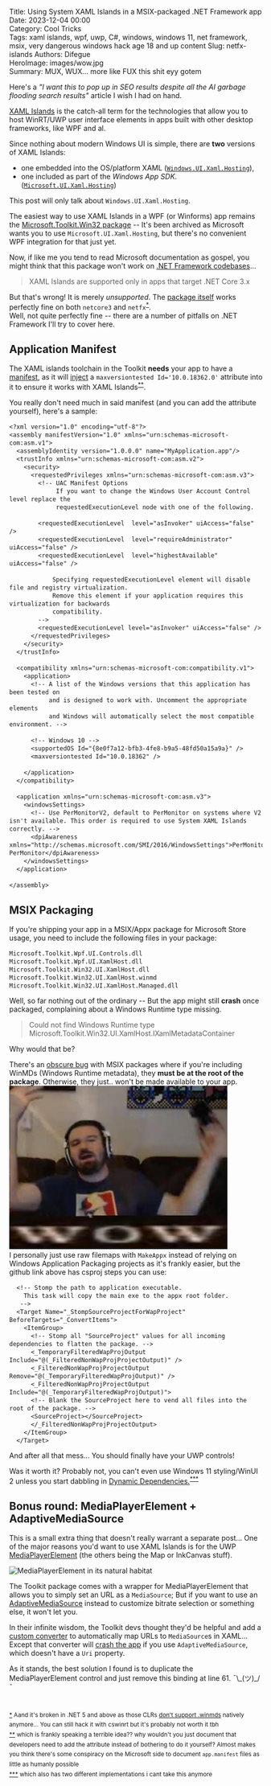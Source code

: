 Title: Using System XAML Islands in a MSIX-packaged .NET Framework app
Date: 2023-12-04 00:00  
Category: Cool Tricks  
Tags: xaml islands, wpf, uwp, C#, windows, windows 11, net framework, msix, very dangerous windows hack age 18 and up content
Slug: netfx-islands
Authors: Difegue  
HeroImage: images/wow.jpg  
Summary: MUX, WUX... more like FUX this shit eyy gotem

Here's a _"I want this to pop up in SEO results despite all the AI garbage flooding search results"_ article I wish I had on hand.  

[XAML Islands](https://learn.microsoft.com/en-us/windows/apps/desktop/modernize/xaml-islands) is the catch-all term for the technologies that allow you to host WinRT/UWP user interface elements in apps built with other desktop frameworks, like WPF and al.  

Since nothing about modern Windows UI is simple, there are **two** versions of XAML Islands:  

  - one embedded into the OS/platform XAML ([`Windows.UI.Xaml.Hosting`](https://learn.microsoft.com/en-us/uwp/api/windows.ui.xaml.hosting?view=winrt-22621)),  
  - one included as part of the _Windows App SDK_. ([`Microsoft.UI.Xaml.Hosting`](https://learn.microsoft.com/en-us/windows/windows-app-sdk/api/winrt/microsoft.ui.xaml.hosting))  

This post will only talk about `Windows.UI.Xaml.Hosting`.  

The easiest way to use XAML Islands in a WPF (or Winforms) app remains the [Microsoft.Toolkit.Win32 package](https://github.com/CommunityToolkit/Microsoft.Toolkit.Win32) -- It's been archived as Microsoft wants you to use `Microsoft.UI.Xaml.Hosting`, but there's no convenient WPF integration for that just yet.  

Now, if like me you tend to read Microsoft documentation as gospel, you might think that this package won't work on [.NET Framework codebases](https://learn.microsoft.com/en-us/windows/apps/desktop/modernize/xaml-islands#not-supported)...  
> XAML Islands are supported only in apps that target .NET Core 3.x  

But that's wrong! It is merely _unsupported_. The [package itself](https://www.nuget.org/packages/Microsoft.Toolkit.Wpf.UI.Controls) works perfectly fine on both `netcore3` and `netfx`<sup id="ref-1">[*](#note-1)</sup>.  
Well, not quite perfectly fine -- there are a number of pitfalls on .NET Framework I'll try to cover here.  

## Application Manifest 

The XAML islands toolchain in the Toolkit **needs** your app to have a [manifest](https://learn.microsoft.com/en-us/windows/win32/sbscs/application-manifests), as it will [inject](https://github.com/CommunityToolkit/Microsoft.Toolkit.Win32/issues/258#issuecomment-721421236) a `maxversiontested Id='10.0.18362.0'` attribute into it to ensure it works with XAML Islands<sup id="ref-2">[**](#note-2)</sup>.

You really don't need much in said manifest (and you can add the attribute yourself), here's a sample:  
```
<?xml version="1.0" encoding="utf-8"?>
<assembly manifestVersion="1.0" xmlns="urn:schemas-microsoft-com:asm.v1">
  <assemblyIdentity version="1.0.0.0" name="MyApplication.app"/>
  <trustInfo xmlns="urn:schemas-microsoft-com:asm.v2">
    <security>
      <requestedPrivileges xmlns="urn:schemas-microsoft-com:asm.v3">
        <!-- UAC Manifest Options
             If you want to change the Windows User Account Control level replace the 
             requestedExecutionLevel node with one of the following.

        <requestedExecutionLevel  level="asInvoker" uiAccess="false" />
        <requestedExecutionLevel  level="requireAdministrator" uiAccess="false" />
        <requestedExecutionLevel  level="highestAvailable" uiAccess="false" />

            Specifying requestedExecutionLevel element will disable file and registry virtualization. 
            Remove this element if your application requires this virtualization for backwards
            compatibility.
        -->
        <requestedExecutionLevel level="asInvoker" uiAccess="false" />
      </requestedPrivileges>
    </security>
  </trustInfo>

  <compatibility xmlns="urn:schemas-microsoft-com:compatibility.v1">
    <application>
      <!-- A list of the Windows versions that this application has been tested on
           and is designed to work with. Uncomment the appropriate elements
           and Windows will automatically select the most compatible environment. -->

      <!-- Windows 10 -->
      <supportedOS Id="{8e0f7a12-bfb3-4fe8-b9a5-48fd50a15a9a}" />
	  <maxversiontested Id="10.0.18362" />

    </application>
  </compatibility>

  <application xmlns="urn:schemas-microsoft-com:asm.v3">
    <windowsSettings>
      <!-- Use PerMonitorV2, default to PerMonitor on systems where V2 isn't available. This order is required to use System XAML Islands correctly. -->
      <dpiAwareness xmlns="http://schemas.microsoft.com/SMI/2016/WindowsSettings">PerMonitorV2, PerMonitor</dpiAwareness>
    </windowsSettings>
  </application>

</assembly>
```

## MSIX Packaging  

If you're shipping your app in a MSIX/Appx package for Microsoft Store usage, you need to include the following files in your package:  

```
Microsoft.Toolkit.Wpf.UI.Controls.dll
Microsoft.Toolkit.Wpf.UI.XamlHost.dll
Microsoft.Toolkit.Win32.UI.XamlHost.dll
Microsoft.Toolkit.Win32.UI.XamlHost.winmd
Microsoft.Toolkit.Win32.UI.XamlHost.Managed.dll
```
Well, so far nothing out of the ordinary -- But the app might still **crash** once packaged, complaining about a Windows Runtime type missing. 
> Could not find Windows Runtime type Microsoft.Toolkit.Win32.UI.XamlHost.IXamlMetadataContainer  

Why would that be?  

There's an [obscure bug](https://github.com/dotnet/wpf/issues/1290#issuecomment-512944811) with MSIX packages where if you're including WinMDs (Windows Runtime metadata), they **must be at the root of the package**. Otherwise, they just.. won't be made available to your app.  
![wow](images/wow.jpg)  
I personally just use raw filemaps with `MakeAppx` instead of relying on Windows Application Packaging projects as it's frankly easier, but the github link above has csproj steps you can use:  

```
  <!-- Stomp the path to application executable.
    This task will copy the main exe to the appx root folder.
   -->
  <Target Name="_StompSourceProjectForWapProject" BeforeTargets="_ConvertItems">
    <ItemGroup>
      <!-- Stomp all "SourceProject" values for all incoming dependencies to flatten the package. -->
      <_TemporaryFilteredWapProjOutput Include="@(_FilteredNonWapProjProjectOutput)" />
      <_FilteredNonWapProjProjectOutput Remove="@(_TemporaryFilteredWapProjOutput)" />
      <_FilteredNonWapProjProjectOutput Include="@(_TemporaryFilteredWapProjOutput)">
      <!-- Blank the SourceProject here to vend all files into the root of the package. -->
      <SourceProject></SourceProject>
      </_FilteredNonWapProjProjectOutput>
    </ItemGroup>
  </Target>
```

And after all that mess... You should finally have your UWP controls!  

Was it worth it? Probably not, you can't even use Windows 11 styling/WinUI 2 unless you start dabbling in [Dynamic Dependencies.](https://learn.microsoft.com/en-us/windows/apps/desktop/modernize/framework-packages/use-the-dynamic-dependency-api)<sup id="ref-3">[***](#note-3)</sup>  

## Bonus round: MediaPlayerElement + AdaptiveMediaSource

This is a small extra thing that doesn't really warrant a separate post... One of the major reasons you'd want to use XAML Islands is for the UWP [MediaPlayerElement](https://learn.microsoft.com/en-us/uwp/api/windows.ui.xaml.controls.mediaplayerelement?view=winrt-22621) (the others being the Map or InkCanvas stuff).  

![MediaPlayerElement in its natural habitat](https://github.com/MicrosoftDocs/windows-dev-docs/raw/docs/hub/apps/design/controls/images/controls/mtc_double_video_inprod.png)  

The Toolkit package comes with a wrapper for MediaPlayerElement that allows you to simply set an URL as a `MediaSource`; But if you want to use an [AdaptiveMediaSource](https://learn.microsoft.com/en-us/samples/microsoft/windows-universal-samples/adaptivestreaming/) instead to customize bitrate selection or something else, it won't let you.  

In their infinite wisdom, the Toolkit devs thought they'd be helpful and add a [custom converter](https://github.com/CommunityToolkit/Microsoft.Toolkit.Win32/blob/9c1463e328a33168d0b0e7c7bea975838f35128f/Microsoft.Toolkit.Wpf.UI.Controls/MediaPlayerElement/MediaPlayerElement.cs#L61) to automatically map URLs to `MediaSource`s in XAML... Except that converter will [crash the app](https://github.com/CommunityToolkit/Microsoft.Toolkit.Win32/blob/9c1463e328a33168d0b0e7c7bea975838f35128f/Microsoft.Toolkit.Wpf.UI.Controls/MediaPlayerElement/MediaSourceConverter.cs#L25) if you use `AdaptiveMediaSource`, which doesn't have a `Uri` property.  

As it stands, the best solution I found is to duplicate the MediaPlayerElement control and just remove this binding at line 61. ¯\\\_(ツ)_/¯  

#  

<sup id="note-1">[\*](#ref-1) 
Aand it's broken in .NET 5 and above as those CLRs [don't support .winmds](https://github.com/dotnet/runtime/issues/35318) natively anymore... You can still hack it with cswinrt but it's probably not worth it tbh</sup>  
<sup id="note-2">[\*\*](#ref-2) which is frankly speaking a terrible idea?? why wouldn't you just document that developers need to add the attribute instead of bothering to do it yourself? Almost makes you think there's some conspiracy on the Microsoft side to document `app.manifest` files as little as humanly possible </sup>  
<sup id="note-3">[\*\*\*](#ref-3) which also has two different implementations i cant take this anymore </sup>  